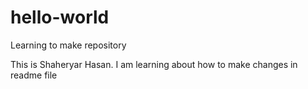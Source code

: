 # hello-world
Learning to make repository

This is Shaheryar Hasan. I am learning about how to make changes in readme file
